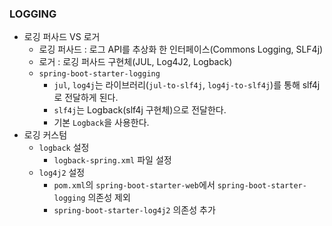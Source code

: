 ### LOGGING

- 로깅 퍼사드 VS 로거
    - 로깅 퍼사드 : 로그 API를 추상화 한 인터페이스(Commons Logging, SLF4j)
    - 로거 : 로깅 퍼사드 구현체(JUL, Log4J2, Logback)
    - `spring-boot-starter-logging`
        - `jul`, `log4j`는 라이브러리(`jul-to-slf4j`, `log4j-to-slf4j`)를 통해 slf4j로 전달하게 된다.
        - `slf4j`는 Logback(slf4j 구현체)으로 전달한다.
        - 기본 `Logback`을 사용한다.
- 로깅 커스텀
    - `logback` 설정
        - `logback-spring.xml` 파일 설정
    - `log4j2` 설정
        - `pom.xml`의 `spring-boot-starter-web`에서 `spring-boot-starter-logging` 의존성 제외
        - `spring-boot-starter-log4j2` 의존성 추가
